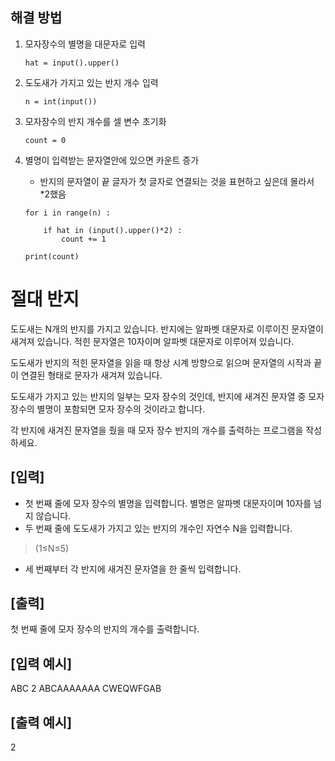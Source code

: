 ## 해결 방법
1. 모자장수의 별명을 대문자로 입력
    ```
    hat = input().upper()
    ```

2. 도도새가 가지고 있는 반지 개수 입력
    ```
    n = int(input())
    ```

3. 모자장수의 반지 개수를 셀 변수 초기화
    ```
    count = 0
    ```
    
4. 별명이 입력받는 문자열안에 있으면 카운트 증가
    - 반지의 문자열이 끝 글자가 첫 글자로 연결되는 것을 표현하고 싶은데 몰라서 *2했음
    ```
    for i in range(n) :
        
        if hat in (input().upper()*2) :
            count += 1

    print(count)
    ```


# 절대 반지
도도새는 N개의 반지를 가지고 있습니다. 반지에는 알파벳 대문자로 이루이진 문자열이 새겨져 있습니다. 적힌 문자열은 10자이며 알파벳 대문자로 이루어져 있습니다.

도도새가 반지의 적힌 문자열을 읽을 때 항상 시계 방향으로 읽으며 문자열의 시작과 끝이 연결된 형태로 문자가 새겨져 있습니다.

도도새가 가지고 있는 반지의 일부는 모자 장수의 것인데, 반지에 새겨진 문자열 중 모자 장수의 별명이 포함되면 모자 장수의 것이라고 합니다.

각 반지에 새겨진 문자열을 줬을 때 모자 장수 반지의 개수를 출력하는 프로그램을 작성하세요.

## [입력]
- 첫 번째 줄에 모자 장수의 별명을 입력합니다. 별명은 알파벳 대문자이며 10자를 넘지 않습니다.
- 두 번째 줄에 도도새가 가지고 있는 반지의 개수인 자연수 N을 입력합니다.
> (1≤N≤5)
- 세 번째부터 각 반지에 새겨진 문자열을 한 줄씩 입력합니다.

## [출력]
첫 번째 줄에 모자 장수의 반지의 개수를 출력합니다.

## [입력 예시]
ABC
2
ABCAAAAAAA
CWEQWFGAB

## [출력 예시]
2